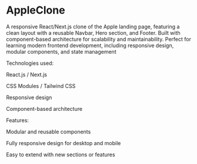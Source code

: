 # AppleClone
A responsive React/Next.js clone of the Apple landing page, featuring a clean layout with a reusable Navbar, Hero section, and Footer. Built with component-based architecture for scalability and maintainability. Perfect for learning modern frontend development, including responsive design, modular components, and state management

Technologies used:

React.js / Next.js

CSS Modules / Tailwind CSS

Responsive design

Component-based architecture

Features:

Modular and reusable components

Fully responsive design for desktop and mobile

Easy to extend with new sections or features
